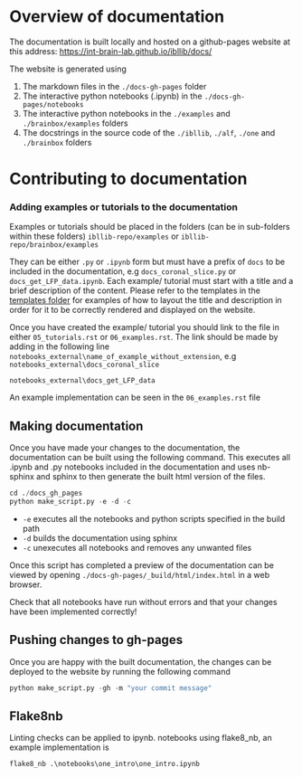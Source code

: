 # Overview of documentation

The documentation is built locally and hosted on a github-pages website at this address:
https://int-brain-lab.github.io/ibllib/docs/

The website is generated using
 1. The markdown files in the `./docs-gh-pages` folder
 2. The interactive python notebooks (.ipynb) in the `./docs-gh-pages/notebooks`
 3. The interactive python notebooks in the  `./examples` and `./brainbox/examples` folders
 4. The docstrings in the source code of the `./ibllib`, `./alf`, `./one` and `./brainbox` folders


# Contributing to documentation

### Adding examples or tutorials to the documentation
Examples or tutorials should be placed in the folders (can be in sub-folders within these folders)
`ibllib-repo/examples`
or
`ibllib-repo/brainbox/examples`

They can be either `.py` or `.ipynb` form but must have a prefix of `docs` to be included in the documentation, 
e.g `docs_coronal_slice.py` or `docs_get_LFP_data.ipynb`. Each example/ tutorial must start with a title and a brief 
description of the content. Please refer to the templates in the [templates folder](./templates) for examples of 
how to layout the title and description in order for it to be correctly rendered and displayed on the website. 

Once you have created the example/ tutorial you should link to the file in either `05_tutorials.rst` or `06_examples.rst`.
The link should be made by adding in the following line `notebooks_external\name_of_example_without_extension`, e.g
`notebooks_external\docs_coronal_slice`

`notebooks_external\docs_get_LFP_data`

An example implementation can be seen in the `06_examples.rst` file

## Making documentation
Once you have made your changes to the documentation, the documentation can be built using the following command. This
executes all .ipynb and .py notebooks included in the documentation and uses nb-sphinx and sphinx to then generate the 
built html version of the files. 

```python
cd ./docs_gh_pages
python make_script.py -e -d -c
```
- `-e` executes all the notebooks and python scripts specified in the build path
- `-d` builds the documentation using sphinx
- `-c` unexecutes all notebooks and removes any unwanted files

Once this script has completed a preview of the documentation can be viewed by opening 
`./docs-gh-pages/_build/html/index.html` in a web browser.

Check that all notebooks have run without errors and that your changes have been implemented correctly!

## Pushing changes to gh-pages
Once you are happy with the built documentation, the changes can be deployed to the website by running the following
command

```python
python make_script.py -gh -m "your commit message"
```

## Flake8nb
Linting checks can be applied to ipynb. notebooks using flake8_nb, an example implementation is
```python
flake8_nb .\notebooks\one_intro\one_intro.ipynb
```

